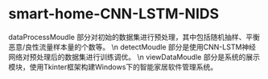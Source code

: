 # smart-home-CNN-LSTM-NIDS
dataProcessMoudle 部分对初始的数据集进行预处理，其中包括随机抽样、平衡恶意/良性流量样本量的个数等。 \n
detectMoudle 部分是使用CNN-LSTM神经网络对预处理后的数据集进行训练调优。 \n
viewDataMoudle 部分是系统的展示模块，使用Tkinter框架构建Windows下的智能家居软件管理系统。
